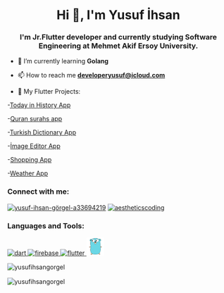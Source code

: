 <h1 align="center">Hi 👋, I'm Yusuf İhsan</h1>
<h3 align="center">I'm Jr.Flutter developer and currently studying Software Engineering at Mehmet Akif Ersoy University.</h3>

- 🌱 I’m currently learning **Golang**

- 📫 How to reach me **developeryusuf@icloud.com**


- 📄 My Flutter Projects: 

-[Today in History App](https://github.com/Yusufihsangorgel/today_in_history_app)

-[Quran surahs app](https://github.com/Yusufihsangorgel/kuran_sure_meal_app)

-[Turkish Dictionary App](https://github.com/Yusufihsangorgel/flutter_dictionary_app)

-[İmage Editor App](https://github.com/Yusufihsangorgel/flutter_image_editor_app)

-[Shopping App](https://github.com/Yusufihsangorgel/shopping_app_GetX)

-[Weather App](https://github.com/Yusufihsangorgel/weather_app)


<h3 align="left">Connect with me:</h3>
<p align="left">
<a href="https://linkedin.com/in/yusuf-ihsan-görgel-a33694219" target="blank"><img align="center" src="https://raw.githubusercontent.com/rahuldkjain/github-profile-readme-generator/master/src/images/icons/Social/linked-in-alt.svg" alt="yusuf-ihsan-görgel-a33694219" height="30" width="40" /></a>
<a href="https://instagram.com/aestheticscoding" target="blank"><img align="center" src="https://raw.githubusercontent.com/rahuldkjain/github-profile-readme-generator/master/src/images/icons/Social/instagram.svg" alt="aestheticscoding" height="30" width="40" /></a>
</p>

<h3 align="left">Languages and Tools:</h3>
<p align="left"> <a href="https://dart.dev" target="_blank" rel="noreferrer"> <img src="https://www.vectorlogo.zone/logos/dartlang/dartlang-icon.svg" alt="dart" width="40" height="40"/> </a> <a href="https://firebase.google.com/" target="_blank" rel="noreferrer"> <img src="https://www.vectorlogo.zone/logos/firebase/firebase-icon.svg" alt="firebase" width="40" height="40"/> </a> <a href="https://flutter.dev" target="_blank" rel="noreferrer"> <img src="https://www.vectorlogo.zone/logos/flutterio/flutterio-icon.svg" alt="flutter" width="40" height="40"/> </a> <a href="https://golang.org" target="_blank" rel="noreferrer"> <img src="https://raw.githubusercontent.com/devicons/devicon/master/icons/go/go-original.svg" alt="go" width="40" height="40"/> </a> </p>

<p><img align="center" src="https://github-readme-stats.vercel.app/api/top-langs?username=yusufihsangorgel&show_icons=true&locale=en&layout=compact" alt="yusufihsangorgel" /></p>

<p><img align="center" src="https://github-readme-streak-stats.herokuapp.com/?user=yusufihsangorgel&" alt="yusufihsangorgel" /></p>
